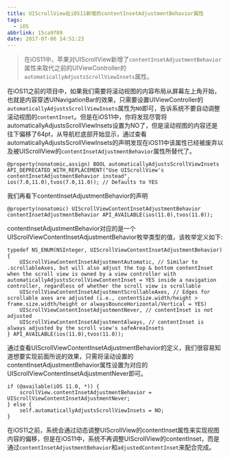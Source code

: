 ```yaml
---
title: UIScrollView在iOS11新增的contentInsetAdjustmentBehavior属性
tags:
  - iOS
abbrlink: 15ca9f89
date: 2017-07-06 14:51:23
---
```


> 在iOS11中，苹果对UIScrollView新增了`contentInsetAdjustmentBehavior`属性来取代之前的UIViewController的`automaticallyAdjustsScrollViewInsets`属性。

在iOS11之前的项目中，如果我们需要将滚动视图的内容布局从屏幕左上角开始，也就是内容穿透UINavigationBar的效果，只需要设置UIViewController的`automaticallyAdjustsScrollViewInsets`属性为`NO`即可，告诉系统不要自动调整滚动视图的`contentInset`。但是在iOS11中，你将发现尽管将automaticallyAdjustsScrollViewInsets设置为NO了，但是滚动视图的内容还是往下偏移了64pt，从导航栏底部开始显示，通过查看automaticallyAdjustsScrollViewInsets的声明发现在iOS11中该属性已经被废弃以及被UIScrollView的`contentInsetAdjustmentBehavior`属性所替代了。

```ObjC
@property(nonatomic,assign) BOOL automaticallyAdjustsScrollViewInsets API_DEPRECATED_WITH_REPLACEMENT("Use UIScrollView's contentInsetAdjustmentBehavior instead", ios(7.0,11.0),tvos(7.0,11.0)); // Defaults to YES

```

我们再看下contentInsetAdjustmentBehavior的声明

```ObjC
@property(nonatomic) UIScrollViewContentInsetAdjustmentBehavior contentInsetAdjustmentBehavior API_AVAILABLE(ios(11.0),tvos(11.0));
```

contentInsetAdjustmentBehavior对应的是一个UIScrollViewContentInsetAdjustmentBehavior枚举类型的值，该枚举定义如下:

```ObjC
typedef NS_ENUM(NSInteger, UIScrollViewContentInsetAdjustmentBehavior) {
    UIScrollViewContentInsetAdjustmentAutomatic, // Similar to .scrollableAxes, but will also adjust the top & bottom contentInset when the scroll view is owned by a view controller with automaticallyAdjustsScrollViewContentInset = YES inside a navigation controller, regardless of whether the scroll view is scrollable
    UIScrollViewContentInsetAdjustmentScrollableAxes, // Edges for scrollable axes are adjusted (i.e., contentSize.width/height > frame.size.width/height or alwaysBounceHorizontal/Vertical = YES)
    UIScrollViewContentInsetAdjustmentNever, // contentInset is not adjusted
    UIScrollViewContentInsetAdjustmentAlways, // contentInset is always adjusted by the scroll view's safeAreaInsets
} API_AVAILABLE(ios(11.0),tvos(11.0));

```

通过查看UIScrollViewContentInsetAdjustmentBehavior的定义，我们很容易知道想要实现前面所说的效果，只需将滚动设置的contentInsetAdjustmentBehavior属性设置为对应的UIScrollViewContentInsetAdjustmentNever即可。

```ObjC
if (@available(iOS 11.0, *)) {
    scrollView.contentInsetAdjustmentBehavior = UIScrollViewContentInsetAdjustmentNever;
} else {
	self.automaticallyAdjustsScrollViewInsets = NO;
}
```

在iOS11之前，系统会通过动态调整UIScrollView的contentInset属性来实现视图内容的偏移，但是在iOS11中，系统不再调整UIScrollView的contentInset，而是通过`contentInsetAdjustmentBehavior`和`adjustedContentInset`来配合完成。
